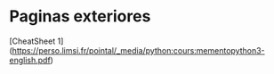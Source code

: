# Paginas exteriores
[CheatSheet 1] (https://perso.limsi.fr/pointal/_media/python:cours:mementopython3-english.pdf) <br>
